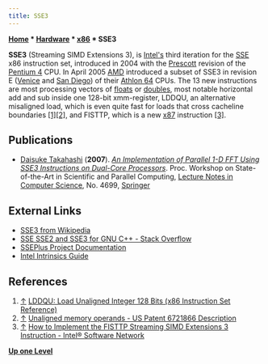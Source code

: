 ```yaml
---
title: SSE3
---
```

**[Home](Home "Home") \* [Hardware](Hardware "Hardware") \* [x86](X86 "X86") \* SSE3**


**SSE3** (Streaming SIMD Extensions 3), is [Intel's](Intel "Intel") third iteration for the [SSE](SSE "SSE") x86 instruction set, introduced in 2004 with the [Prescott](https://en.wikipedia.org/wiki/List_of_Intel_Pentium_4_microprocessors#Prescott_.2890.C2.A0nm.29) revision of the [Pentium 4](https://en.wikipedia.org/wiki/Pentium_4) CPU. In April 2005 [AMD](AMD "AMD") introduced a subset of SSE3 in revision E ([Venice](https://en.wikipedia.org/wiki/Athlon_64#Venice_.2890.C2.A0nm_SOI.29) and [San Diego](https://en.wikipedia.org/wiki/Athlon_64#San_Diego_.2890.C2.A0nm_SOI.29_2)) of their [Athlon 64](https://en.wikipedia.org/wiki/Athlon_64) CPUs. The 13 new instructions are most processing vectors of [floats](Float "Float") or [doubles](Double "Double"), most notable horizontal add and sub inside one 128-bit xmm-register, LDDQU, an alternative misaligned load, which is even quite fast for loads that cross cacheline boundaries <a id="cite-note-1" href="#cite-ref-1">[1]</a><a id="cite-note-2" href="#cite-ref-2">[2]</a>, and FISTTP, which is a new [x87](https://en.wikipedia.org/wiki/X87) instruction <a id="cite-note-3" href="#cite-ref-3">[3]</a>.



## Publications


* [Daisuke Takahashi](Daisuke_Takahashi "Daisuke Takahashi") (**2007**). *[An Implementation of Parallel 1-D FFT Using SSE3 Instructions on Dual-Core Processors](https://link.springer.com/chapter/10.1007%2F978-3-540-75755-9_135)*. Proc. Workshop on State-of-the-Art in Scientific and Parallel Computing, [Lecture Notes in Computer Science](https://en.wikipedia.org/wiki/Lecture_Notes_in_Computer_Science), No. 4699, [Springer](https://en.wikipedia.org/wiki/Springer_Science%2BBusiness_Media)


## External Links


* [SSE3 from Wikipedia](https://en.wikipedia.org/wiki/SSE3)
* [SSE SSE2 and SSE3 for GNU C++ - Stack Overflow](http://stackoverflow.com/questions/661338/sse-sse2-and-sse3-for-gnu-c)
* [SSEPlus Project Documentation](http://sseplus.sourceforge.net/index.html)
* [Intel Intrinsics Guide](http://software.intel.com/sites/landingpage/IntrinsicsGuide/)


## References


1. <a id="cite-ref-1" href="#cite-note-1">↑</a> [LDDQU: Load Unaligned Integer 128 Bits (x86 Instruction Set Reference)](http://siyobik.info/index.php?module=x86&id=150)
2. <a id="cite-ref-2" href="#cite-note-2">↑</a> [Unaligned memory operands - US Patent 6721866 Description](http://www.patentstorm.us/patents/6721866/description.html)
3. <a id="cite-ref-3" href="#cite-note-3">↑</a> [How to Implement the FISTTP Streaming SIMD Extensions 3 Instruction - Intel® Software Network](http://software.intel.com/en-us/articles/how-to-implement-the-fisttp-streaming-simd-extensions-3-instruction/)

**[Up one Level](X86 "X86")**







 
